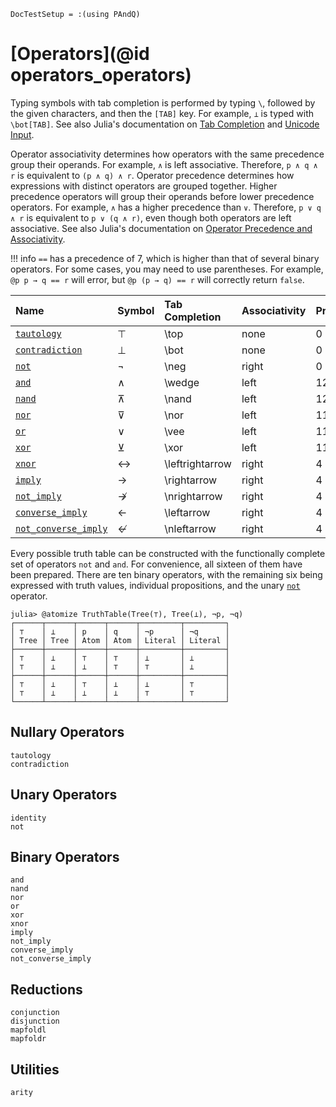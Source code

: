 
```@meta
DocTestSetup = :(using PAndQ)
```

# [Operators](@id operators_operators)

Typing symbols with tab completion is performed by typing `\`, followed by the given characters, and then the `[TAB]` key. For example, `⊥` is typed with `\bot[TAB]`. See also Julia's documentation on [Tab Completion](https://docs.julialang.org/en/v1/stdlib/REPL/#Tab-completion) and [Unicode Input](https://docs.julialang.org/en/v1/manual/unicode-input/).

Operator associativity determines how operators with the same precedence group their operands. For example, `∧` is left associative. Therefore, `p ∧ q ∧ r` is equivalent to `(p ∧ q) ∧ r`. Operator precedence determines how expressions with distinct operators are grouped together. Higher precedence operators will group their operands before lower precedence operators. For example, `∧` has a higher precedence than `∨`. Therefore, `p ∨ q ∧ r` is equivalent to `p ∨ (q ∧ r)`, even though both operators are left associative. See also Julia's documentation on [Operator Precedence and Associativity](https://docs.julialang.org/en/v1/manual/mathematical-operations/#Operator-Precedence-and-Associativity).

!!! info
    `==` has a precedence of 7, which is higher than that of several binary operators. For some cases, you may need to use parentheses. For example, `@p p → q == r` will error, but `@p (p → q) == r` will correctly return `false`.

| Name                         | Symbol | Tab Completion   | Associativity | Precedence |
|:-----------------------------|:-------|:-----------------|:--------------|:-----------|
| [`tautology`](@ref)          | ⊤      | \\top            | none          | 0          |
| [`contradiction`](@ref)      | ⊥      | \\bot            | none          | 0          |
| [`not`](@ref)                | ¬      | \\neg            | right         | 0          |
| [`and`](@ref)                | ∧      | \\wedge          | left          | 12         |
| [`nand`](@ref)               | ⊼      | \\nand           | left          | 12         |
| [`nor`](@ref)                | ⊽      | \\nor            | left          | 11         |
| [`or`](@ref)                 | ∨      | \\vee            | left          | 11         |
| [`xor`](@ref)                | ⊻      | \\xor            | left          | 11         |
| [`xnor`](@ref)               | ↔      | \\leftrightarrow | right         | 4          |
| [`imply`](@ref)              | →      | \\rightarrow     | right         | 4          |
| [`not_imply`](@ref)          | ↛      | \\nrightarrow    | right         | 4          |
| [`converse_imply`](@ref)     | ←      | \\leftarrow      | right         | 4          |
| [`not_converse_imply`](@ref) | ↚      | \\nleftarrow     | right         | 4          |

Every possible truth table can be constructed with the functionally complete set of operators `not` and `and`. For convenience, all sixteen of them have been prepared. There are ten binary operators, with the remaining six being expressed with truth values, individual propositions, and the unary [`not`](@ref) operator.

```jldoctest
julia> @atomize TruthTable(Tree(⊤), Tree(⊥), ¬p, ¬q)
┌──────┬──────┬──────┬──────┬─────────┬─────────┐
│ ⊤    │ ⊥    │ p    │ q    │ ¬p      │ ¬q      │
│ Tree │ Tree │ Atom │ Atom │ Literal │ Literal │
├──────┼──────┼──────┼──────┼─────────┼─────────┤
│ ⊤    │ ⊥    │ ⊤    │ ⊤    │ ⊥       │ ⊥       │
│ ⊤    │ ⊥    │ ⊥    │ ⊤    │ ⊤       │ ⊥       │
├──────┼──────┼──────┼──────┼─────────┼─────────┤
│ ⊤    │ ⊥    │ ⊤    │ ⊥    │ ⊥       │ ⊤       │
│ ⊤    │ ⊥    │ ⊥    │ ⊥    │ ⊤       │ ⊤       │
└──────┴──────┴──────┴──────┴─────────┴─────────┘
```

## Nullary Operators

```@docs
tautology
contradiction
```

## Unary Operators

```@docs
identity
not
```

## Binary Operators

```@docs
and
nand
nor
or
xor
xnor
imply
not_imply
converse_imply
not_converse_imply
```

## Reductions

```@docs
conjunction
disjunction
mapfoldl
mapfoldr
```

## Utilities

```@docs
arity
```